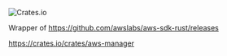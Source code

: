 
![Crates.io](https://img.shields.io/crates/v/aws-manager?logo=rust&style=for-the-badge)

Wrapper of https://github.com/awslabs/aws-sdk-rust/releases

https://crates.io/crates/aws-manager
